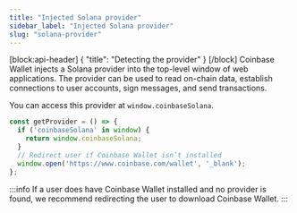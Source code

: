 ```yaml
---
title: "Injected Solana provider"
sidebar_label: "Injected Solana provider"
slug: "solana-provider"
---
```


[block:api-header]
{
  "title": "Detecting the provider"
}
[/block]
Coinbase Wallet injects a Solana provider into the top-level window of web applications.
The provider can be used to read on-chain data, establish connections to user accounts, sign messages, and send transactions.

You can access this provider at `window.coinbaseSolana`.
```javascript
const getProvider = () => {
  if ('coinbaseSolana' in window) {
    return window.coinbaseSolana;
  }
  // Redirect user if Coinbase Wallet isn’t installed
  window.open('https://www.coinbase.com/wallet', '_blank');
};
```

:::info
If a user does have Coinbase Wallet installed and no provider is found, we recommend redirecting the user to download Coinbase Wallet.
:::
